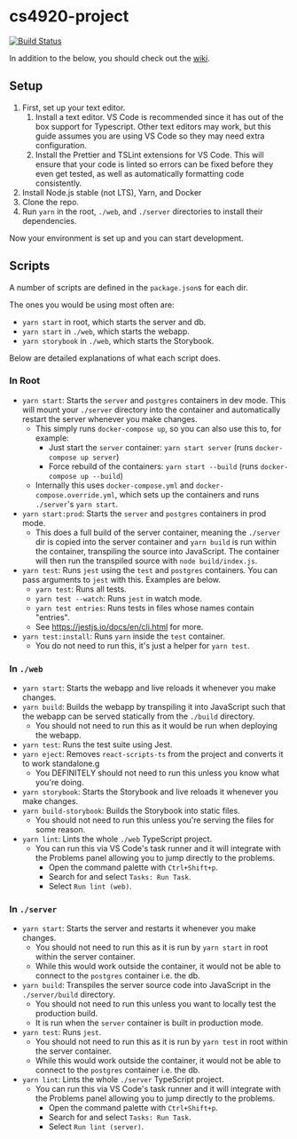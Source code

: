 # cs4920-project

[![Build Status](https://travis-ci.com/mezzode/cs4920-project.svg?token=6WdYqhE2VqFrFPokttzf&branch=master)](https://travis-ci.com/mezzode/cs4920-project)

In addition to the below, you should check out the [wiki](https://github.com/mezzode/cs4920-project/wiki).

## Setup

1. First, set up your text editor.
    1. Install a text editor. VS Code is recommended since it has out of the box support for Typescript. Other text editors may work, but this guide assumes you are using VS Code so they may need extra configuration.
    1. Install the Prettier and TSLint extensions for VS Code. This will ensure that your code is linted so errors can be fixed before they even get tested, as well as automatically formatting code consistently.
1. Install Node.js stable (not LTS), Yarn, and Docker
1. Clone the repo.
1. Run `yarn` in the root, `./web`, and `./server` directories to install their dependencies.

Now your environment is set up and you can start development.

## Scripts

A number of scripts are defined in the `package.json`s for each dir.

The ones you would be using most often are:

-   `yarn start` in root, which starts the server and db.
-   `yarn start` in `./web`, which starts the webapp.
-   `yarn storybook` in `./web`, which starts the Storybook.

Below are detailed explanations of what each script does.

### In Root

-   `yarn start`: Starts the `server` and `postgres` containers in dev mode. This will mount your `./server` directory into the container and automatically restart the server whenever you make changes.
    -   This simply runs `docker-compose up`, so you can also use this to, for example:
        -   Just start the `server` container: `yarn start server` (runs `docker-compose up server`)
        -   Force rebuild of the containers: `yarn start --build` (runs `docker-compose up --build`)
    -   Internally this uses `docker-compose.yml` and `docker-compose.override.yml`, which sets up the containers and runs `./server`'s `yarn start`.
-   `yarn start:prod`: Starts the `server` and `postgres` containers in prod mode.
    -   This does a full build of the server container, meaning the `./server` dir is copied into the server container and `yarn build` is run within the container, transpiling the source into JavaScript. The container will then run the transpiled source with `node build/index.js`.
-   `yarn test`: Runs `jest` using the `test` and `postgres` containers. You can pass arguments to `jest` with this. Examples are below.
    -   `yarn test`: Runs all tests.
    -   `yarn test --watch`: Runs `jest` in watch mode.
    -   `yarn test entries`: Runs tests in files whose names contain "entries".
    -   See https://jestjs.io/docs/en/cli.html for more.
-   `yarn test:install`: Runs `yarn` inside the `test` container.
    -   You do not need to run this, it's just a helper for `yarn test`.

### In `./web`

-   `yarn start`: Starts the webapp and live reloads it whenever you make changes.
-   `yarn build`: Builds the webapp by transpiling it into JavaScript such that the webapp can be served statically from the `./build` directory.
    -   You should not need to run this as it would be run when deploying the webapp.
-   `yarn test`: Runs the test suite using Jest.
-   `yarn eject`: Removes `react-scripts-ts` from the project and converts it to work standalone.g
    -   You DEFINITELY should not need to run this unless you know what you're doing.
-   `yarn storybook`: Starts the Storybook and live reloads it whenever you make changes.
-   `yarn build-storybook`: Builds the Storybook into static files.
    -   You should not need to run this unless you're serving the files for some reason.
-   `yarn lint`: Lints the whole `./web` TypeScript project.
    -   You can run this via VS Code's task runner and it will integrate with the Problems panel allowing you to jump directly to the problems.
        -   Open the command palette with `Ctrl+Shift+p`.
        -   Search for and select `Tasks: Run Task`.
        -   Select `Run lint (web)`.

### In `./server`

-   `yarn start`: Starts the server and restarts it whenever you make changes.
    -   You should not need to run this as it is run by `yarn start` in root within the server container.
    -   While this would work outside the container, it would not be able to connect to the `postgres` container i.e. the db.
-   `yarn build`: Transpiles the server source code into JavaScript in the `./server/build` directory.
    -   You should not need to run this unless you want to locally test the production build.
    -   It is run when the `server` container is built in production mode.
-   `yarn test`: Runs `jest`.
    -   You should not need to run this as it is run by `yarn test` in root within the server container.
    -   While this would work outside the container, it would not be able to connect to the `postgres` container i.e. the db.
-   `yarn lint`: Lints the whole `./server` TypeScript project.
    -   You can run this via VS Code's task runner and it will integrate with the Problems panel allowing you to jump directly to the problems.
        -   Open the command palette with `Ctrl+Shift+p`.
        -   Search for and select `Tasks: Run Task`.
        -   Select `Run lint (server)`.
